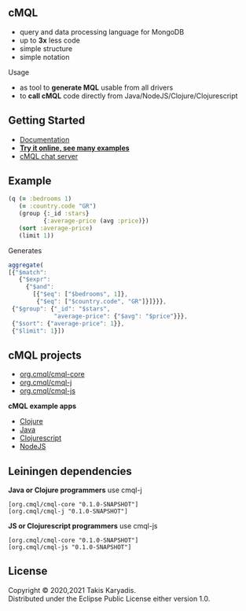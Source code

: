 ## cMQL

- query and data processing language for MongoDB
- up to **3x** less code
- simple structure
- simple notation

Usage

- as tool to **generate MQL** usable from all drivers
- to **call cMQL** code directly from Java/NodeJS/Clojure/Clojurescript

## Getting Started

- [Documentation](http://cmql.org/)
- [**Try it online, see many examples**](http://cmql.org/play)
- [cMQL chat server](https://discord.gg/zWDzp4B7Bf)

## Example

```clojure
(q (= :bedrooms 1)
   (= :country.code "GR")
   (group {:_id :stars}
          {:average-price (avg :price)})
   (sort :average-price)
   (limit 1))
```

Generates

```js
aggregate(
[{"$match":
   {"$expr":
     {"$and":
       [{"$eq": ["$bedrooms", 1]},
        {"$eq": ["$country.code", "GR"]}]}}},
 {"$group": {"_id": "$stars",
             "average-price": {"$avg": "$price"}}},
 {"$sort": {"average-price": 1}},
 {"$limit": 1}])
```

## cMQL projects

- [org.cmql/cmql-core](https://github.com/tkaryadis/cmql-core)
- [org.cmql/cmql-j](https://github.com/tkaryadis/cmql-j)
- [org.cmql/cmql-js](https://github.com/tkaryadis/cmql-js)

**cMQL example apps**

- [Clojure](https://github.com/tkaryadis/cmql-app-clj)
- [Java](https://github.com/tkaryadis/cmql-app-j)
- [Clojurescript](https://github.com/tkaryadis/cmql-app-cljs)
- [NodeJS](https://github.com/tkaryadis/cmql-app-js)

## Leiningen dependencies

**Java or Clojure programmers** use cmql-j

```
[org.cmql/cmql-core "0.1.0-SNAPSHOT"]
[org.cmql/cmql-j "0.1.0-SNAPSHOT"]
```

**JS or Clojurescript programmers** use cmql-js

```
[org.cmql/cmql-core "0.1.0-SNAPSHOT"]
[org.cmql/cmql-js "0.1.0-SNAPSHOT"]
```

## License

Copyright © 2020,2021 Takis Karyadis.  
Distributed under the Eclipse Public License either version 1.0.

